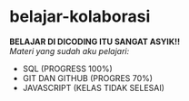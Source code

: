 # belajar-kolaborasi

**BELAJAR DI DICODING ITU SANGAT ASYIK!!**<br> 
*Materi yang sudah aku pelajari:*
- SQL (PROGRESS 100%)
- GIT DAN GITHUB (PROGRES 70%)
- JAVASCRIPT (KELAS TIDAK SELESAI)
